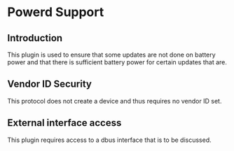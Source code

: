 Powerd Support
==============

Introduction
------------

This plugin is used to ensure that some updates are not done on battery power
and that there is sufficient battery power for certain updates that are.

Vendor ID Security
------------------

This protocol does not create a device and thus requires no vendor ID set.

External interface access
-------------------------

This plugin requires access to a dbus interface that is to be discussed.
